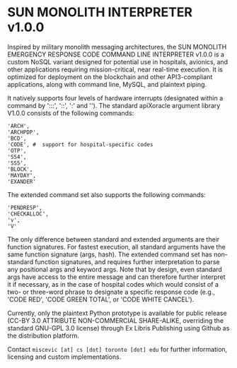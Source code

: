 # SUN MONOLITH INTERPRETER v1.0.0
 
Inspired by military monolith messaging architectures, the SUN MONOLITH EMERGENCY RESPONSE CODE COMMAND LINE INTERPRETER v1.0.0 is a custom NoSQL variant designed for potential use in hospitals, avionics, and other applications requiring mission-critical, near real-time execution. It is optimized for deployment on the blockchain and other API3-compliant applications, along with command line, MySQL, and plaintext piping.

It natively supports four levels of hardware interrupts (designated within a command by ':::', '::', ':' and ''). The standard apiXoracle argument library V1.0.0 consists of the following commands:

    'ARCH',
    'ARCHPDP',
    'BCD',
    'CODE', #  support for hospital-specific codes
    'OTP',
    'SS4',
    'SS5',
    'BLOCK',
    'MAYDAY',
    'EXANDER'
    
The extended command set also supports the following commands:

    'PENDRESP',
    'CHECKALLOC',
    'v',
    'V'
    
The only difference between standard and extended arguments are their function signatures. For fastest execution, all standard arguments have the same function signature (args, hash). The extended command set has non-standard function signatures, and requires further interpretation to parse any positional args and keyword args. Note that by design, even standard args have access to the entire message and can therefore further interpret it if necessary, as in the case of hospital codes which would consist of a two- or three-word phrase to designate a specific response code (e.g., 'CODE RED', 'CODE GREEN TOTAL', or 'CODE WHITE CANCEL').

Currently, only the plaintext Python prototype is available for public release (CC-BY 3.0 ATTRIBUTE NON-COMMERCIAL SHARE-ALIKE, overriding the standard GNU-GPL 3.0 license) through Ex Libris Publishing using Github as the distribution platform.

Contact ```miscevic [at] cs [dot] toronto [dot] edu``` for further information, licensing and custom implementations.
